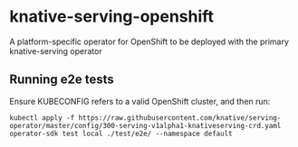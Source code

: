 # knative-serving-openshift

A platform-specific operator for OpenShift to be deployed with the
primary knative-serving operator

## Running e2e tests

Ensure KUBECONFIG refers to a valid OpenShift cluster, and then run:

```
kubectl apply -f https://raw.githubusercontent.com/knative/serving-operator/master/config/300-serving-v1alpha1-knativeserving-crd.yaml
operator-sdk test local ./test/e2e/ --namespace default 
```
